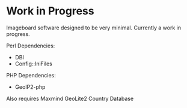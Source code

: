 Work in Progress
=================

Imageboard software designed to be very minimal. Currently a work in progress.

Perl Dependencies:
  * DBI
  * Config::IniFiles

PHP Dependencies:
  * GeoIP2-php

Also requires Maxmind GeoLite2 Country Database




